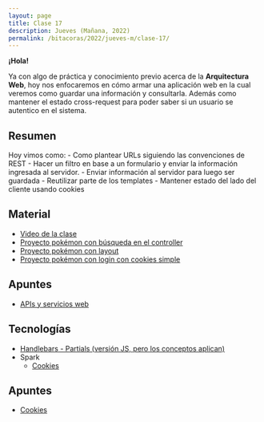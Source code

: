 ```yaml
---
layout: page
title: Clase 17
description: Jueves (Mañana, 2022)
permalink: /bitacoras/2022/jueves-m/clase-17/
---
```


**¡Hola!**

Ya con algo de práctica y conocimiento previo acerca de la __Arquitectura Web__, hoy nos enfocaremos en cómo armar una aplicación web en la cual veremos como guardar una información y consultarla. Además como mantener el estado cross-request para poder saber si un usuario se autentico en el sistema.

## Resumen

Hoy vimos como:
    - Como plantear URLs siguiendo las convenciones de REST
    - Hacer un filtro en base a un formulario y enviar la información ingresada al servidor.
    - Enviar información al servidor para luego ser guardada
    - Reutilizar parte de los templates
    - Mantener estado del lado del cliente usando cookies

## Material

- [Video de la clase](https://www.youtube.com/watch?v=AfQg16zBWwA)
- [Proyecto pokémon con búsqueda en el controller](https://github.com/dds-utn/spark-web-proof-of-concept/tree/pokemon-step-search)
- [Proyecto pokémon con layout](https://github.com/dds-utn/spark-web-proof-of-concept/tree/pokemon-layout)
- [Proyecto pokémon con login con cookies simple](https://github.com/dds-utn/spark-web-proof-of-concept/tree/pokemon-cookies)

## Apuntes
- [APIs y servicios web](https://docs.google.com/document/d/1Zn0caIulROTp471uIPuQ7SnszMwzaEQSoWmDP8UsmPM/edit#heading=h.p1y6axz6zmcn)

## Tecnologías

- [Handlebars - Partials (versión JS, pero los conceptos aplican)](https://handlebarsjs.com/guide/partials.html)
- Spark
  - [Cookies](https://sparkjava.com/documentation#cookies)

## Apuntes

- [Cookies](https://developer.mozilla.org/es/docs/Web/HTTP/Cookies)
